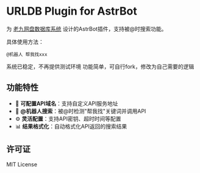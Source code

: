 # URLDB Plugin for AstrBot

为 [老九网盘数据库系统](https://github.com/ctwj/urldb) 设计的AstrBot插件，支持被@时搜索功能。

具体使用方法：
```
@机器人 帮我找xxx
```

系统已稳定，不再提供测试环境
功能简单，可自行fork，修改为自己需要的逻辑

## 功能特性

- 🔧 **可配置API域名**：支持自定义API服务地址
- 📝 **@机器人搜索**：被@时检测"帮我找"关键词并调用API
- ⚙️ **灵活配置**：支持API密钥、超时时间等配置
- 📊 **结果格式化**：自动格式化API返回的搜索结果

## 许可证

MIT License
